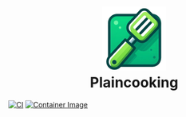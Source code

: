 <h1 align="center">
  <img src="https://raw.githubusercontent.com/lukasdietrich/plaincooking/master/frontend/src/lib/images/icon.png" width="128" />
  <br />
  Plaincooking
</h1>

[![CI](https://github.com/lukasdietrich/plaincooking/actions/workflows/ci.yml/badge.svg?branch=master)](https://github.com/lukasdietrich/plaincooking/actions/workflows/ci.yml)
[![Container Image](https://github.com/lukasdietrich/plaincooking/actions/workflows/container.yml/badge.svg?branch=master)](https://github.com/lukasdietrich/plaincooking/actions/workflows/container.yml)
